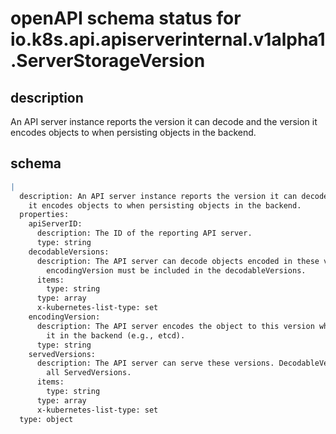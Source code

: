 # openAPI schema status for io.k8s.api.apiserverinternal.v1alpha1.ServerStorageVersion

## description

An API server instance reports the version it can decode and the version it encodes objects to when persisting objects in the backend.

## schema

```yaml
|
  description: An API server instance reports the version it can decode and the version
    it encodes objects to when persisting objects in the backend.
  properties:
    apiServerID:
      description: The ID of the reporting API server.
      type: string
    decodableVersions:
      description: The API server can decode objects encoded in these versions. The
        encodingVersion must be included in the decodableVersions.
      items:
        type: string
      type: array
      x-kubernetes-list-type: set
    encodingVersion:
      description: The API server encodes the object to this version when persisting
        it in the backend (e.g., etcd).
      type: string
    servedVersions:
      description: The API server can serve these versions. DecodableVersions must include
        all ServedVersions.
      items:
        type: string
      type: array
      x-kubernetes-list-type: set
  type: object

```
